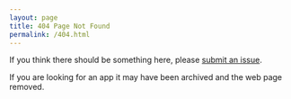```yaml
---
layout: page
title: 404 Page Not Found
permalink: /404.html
---
```


If you think there should be something here, please [submit an issue](https://gitlab.com/fdroid/fdroid-website/issues).

If you are looking for an app it may have been archived and the web page removed.
